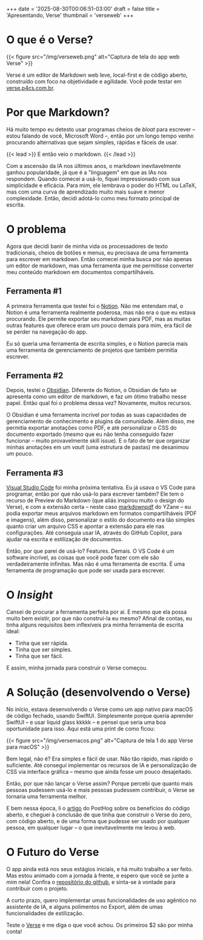 +++
date = '2025-08-30T00:06:51-03:00'
draft = false
title = 'Apresentando, Verse'
thumbnail = 'verseweb'
+++

# O que é o Verse?

{{< figure src="/img/verseweb.png" alt="Captura de tela do app web Verse" >}}

Verse é um editor de Markdown web leve, local-first e de código aberto, construído com foco na objetividade e agilidade. Você pode testar em [verse.p4cs.com.br](https://verse.p4cs.com.br).

# Por que Markdown?

Há muito tempo eu detesto usar programas cheios de _bloat_ para escrever – estou falando de você, Microsoft Word –, então por um longo tempo venho procurando alternativas que sejam simples, rápidas e fáceis de usar.

{{< lead >}}
E então veio o markdown.
{{< /lead >}}

Com a ascensão da IA nos últimos anos, o markdown inevitavelmente ganhou popularidade, já que é a "linguagem" em que as IAs nos respondem. Quando comecei a usá-lo, fiquei impressionado com sua simplicidade e eficácia. Para mim, ele lembrava o poder do HTML ou LaTeX, mas com uma curva de aprendizado muito mais suave e menor complexidade. Então, decidi adotá-lo como meu formato principal de escrita.

# O problema

Agora que decidi banir de minha vida os processadores de texto tradicionais, cheios de botões e menus, eu precisava de uma ferramenta para escrever em markdown. Então comecei minha busca por não apenas um editor de markdown, mas uma ferramenta que me permitisse converter meu conteúdo markdown em documentos compartilháveis.

## Ferramenta #1

A primeira ferramenta que testei foi o [Notion](https://www.notion.so/). Não me entendam mal, o Notion é uma ferramenta realmente poderosa, mas não era o que eu estava procurando. Ele permite exportar seu markdown para PDF, mas as muitas outras features que oferece eram um pouco demais para mim, era fácil de se perder na navegação do app.

Eu só queria uma ferramenta de escrita simples, e o Notion parecia mais uma ferramenta de gerenciamento de projetos que também permitia escrever.

## Ferramenta #2

Depois, testei o [Obsidian](https://obsidian.md/). Diferente do Notion, o Obsidian de fato se apresenta como um editor de markdown, e faz um ótimo trabalho nesse papel. Então qual foi o problema dessa vez? Novamente, muitos recursos.

O Obsidian é uma ferramenta incrível por todas as suas capacidades de gerenciamento de conhecimento e plugins da comunidade. Além disso, me permitia exportar anotações como PDF, e até personalizar o CSS do documento exportado (mesmo que eu não tenha conseguido fazer funcionar – muito provavelmente skill issue). E o fato de ter que organizar minhas anotações em um _vault_ (uma estrutura de pastas) me desanimou um pouco.

## Ferramenta #3

[Visual Studio Code](https://code.visualstudio.com/) foi minha próxima tentativa. Eu já usava o VS Code para programar, então por que não usá-lo para escrever também? Ele tem o recurso de Preview do Markdown (que aliás inspirou muito o design do Verse), e com a extensão certa – neste caso [markdownpdf](https://github.com/yzane/vscode-markdown-pdf) do YZane – eu podia exportar meus arquivos markdown em formatos compartilháveis (PDF e imagens), além disso, personalizar o estilo do documento era tão simples quanto criar um arquivo CSS e apontar a extensão para ele nas configurações. Até conseguia usar IA, através do GitHub Copilot, para ajudar na escrita e estilização de documentos.

Então, por que parei de usá-lo? Features. Demais. O VS Code é um software incrível, as coisas que você pode fazer com ele são verdadeiramente infinitas. Mas não é uma ferramenta de escrita. É uma ferramenta de programação que pode ser usada para escrever.

# O _Insight_

Cansei de procurar a ferramenta perfeita por aí. E mesmo que ela possa muito bem existir, por que não construí-la eu mesmo? Afinal de contas, eu tinha alguns requisitos bem inflexíveis pra minha ferramenta de escrita ideal:

- Tinha que ser rápida.
- Tinha que ser simples.
- Tinha que ser fácil.

E assim, minha jornada para construir o Verse começou.

# A Solução (desenvolvendo o Verse)

No início, estava desenvolvendo o Verse como um app nativo para macOS de código fechado, usando SwiftUI. Simplesmente porque queria aprender SwiftUI – e usar liquid glass kkkkk – e pensei que seria uma boa oportunidade para isso. Aqui está uma print de como ficou:

{{< figure src="/img/versemacos.png" alt="Captura de tela 1 do app Verse para macOS" >}}

Bem legal, não é? Era simples e fácil de usar. Não tão rápido, mas rápido o suficiente. Até consegui implementar os recursos de IA e personalização de CSS via interface gráfica – mesmo que ainda fosse um pouco desajeitado.

Então, por que não lançar o Verse assim? Porque percebi que quanto mais pessoas pudessem usá-lo e mais pessoas pudessem contribuir, o Verse se tornaria uma ferramenta melhor.

E bem nessa época, li o [artigo](https://newsletter.posthog.com/p/the-hidden-benefits-of-being-an-open) do PostHog sobre os benefícios do código aberto, e cheguei à conclusão de que tinha que construir o Verse do zero, com código aberto, e de uma forma que pudesse ser usado por qualquer pessoa, em qualquer lugar – o que inevitavelmente me levou à web.

# O Futuro do Verse

O app ainda está nos seus estágios iniciais, e há muito trabalho a ser feito. Mas estou animado com a jornada à frente, e espero que você se junte a mim nela! Confira o [repositório do github](https://github.com/p4cs-974/verse-editor), e sinta-se à vontade para contribuir com o projeto.

A curto prazo, quero implementar umas funcionalidades de uso agêntico no assistente de IA, e alguns polimentos no Export, além de umas funcionalidades de estilização.

Teste o [Verse](https://verse.p4cs.com.br) e me diga o que você achou. Os primeiros $2 são por minha conta!
